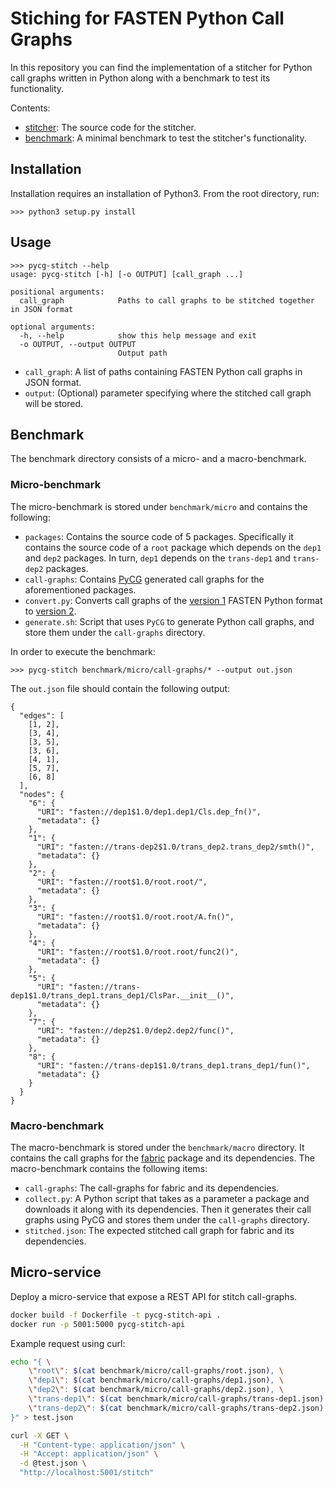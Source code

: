 # Stiching for FASTEN Python Call Graphs

In this repository you can find the implementation of a stitcher for Python
call graphs written in Python along with a benchmark to test its functionality.

Contents:
* [stitcher](stitcher): The source code for the stitcher.
* [benchmark](benchmark): A minimal benchmark to test the stitcher's
  functionality.

## Installation

Installation requires an installation of Python3.
From the root directory, run:
```
>>> python3 setup.py install
```

## Usage

```
>>> pycg-stitch --help
usage: pycg-stitch [-h] [-o OUTPUT] [call_graph ...]

positional arguments:
  call_graph            Paths to call graphs to be stitched together in JSON format

optional arguments:
  -h, --help            show this help message and exit
  -o OUTPUT, --output OUTPUT
                        Output path
```

* `call_graph`: A list of paths containing FASTEN Python call graphs in JSON
  format.
* `output`: (Optional) parameter specifying where the stitched call graph will
  be stored.


## Benchmark

The benchmark directory consists of a micro- and a macro-benchmark.

### Micro-benchmark

The micro-benchmark is stored under `benchmark/micro` and contains the
following:

* `packages`: Contains the source code of 5 packages. Specifically it contains
  the source code of a `root` package which depends on the `dep1` and `dep2`
  packages. In turn, `dep1` depends on the `trans-dep1` and `trans-dep2`
  packages.
* `call-graphs`: Contains [PyCG](https://github.com/vitsalis/pycg) generated
  call graphs for the aforementioned packages.
* `convert.py`: Converts call graphs of the [version
  1](https://github.com/fasten-project/fasten/wiki/Revision-Call-Graph-format#version-1-1)
  FASTEN Python format to [version
  2](https://github.com/fasten-project/fasten/wiki/Revision-Call-Graph-format#version-2-1).
* `generate.sh`: Script that uses `PyCG` to generate Python call graphs, and
  store them under the `call-graphs` directory.

In order to execute the benchmark:

```
>>> pycg-stitch benchmark/micro/call-graphs/* --output out.json
```

The `out.json` file should contain the following output:

```
{
  "edges": [
    [1, 2],
    [3, 4],
    [3, 5],
    [3, 6],
    [4, 1],
    [5, 7],
    [6, 8]
  ],
  "nodes": {
    "6": {
      "URI": "fasten://dep1$1.0/dep1.dep1/Cls.dep_fn()",
      "metadata": {}
    },
    "1": {
      "URI": "fasten://trans-dep2$1.0/trans_dep2.trans_dep2/smth()",
      "metadata": {}
    },
    "2": {
      "URI": "fasten://root$1.0/root.root/",
      "metadata": {}
    },
    "3": {
      "URI": "fasten://root$1.0/root.root/A.fn()",
      "metadata": {}
    },
    "4": {
      "URI": "fasten://root$1.0/root.root/func2()",
      "metadata": {}
    },
    "5": {
      "URI": "fasten://trans-dep1$1.0/trans_dep1.trans_dep1/ClsPar.__init__()",
      "metadata": {}
    },
    "7": {
      "URI": "fasten://dep2$1.0/dep2.dep2/func()",
      "metadata": {}
    },
    "8": {
      "URI": "fasten://trans-dep1$1.0/trans_dep1.trans_dep1/fun()",
      "metadata": {}
    }
  }
}
```

### Macro-benchmark

The macro-benchmark is stored under the `benchmark/macro` directory. It contains
the call graphs for the [fabric](https://github.com/fabric/fabric) package and
its dependencies. The macro-benchmark contains the following items:

* `call-graphs`: The call-graphs for fabric and its dependencies.
* `collect.py`: A Python script that takes as a parameter a package and
  downloads it along with its dependencies. Then it generates their call graphs
  using PyCG and stores them under the `call-graphs` directory.
* `stitched.json`: The expected stitched call graph for fabric and its
  dependencies.

## Micro-service

Deploy a micro-service that expose a REST API for stitch call-graphs.

```bash
docker build -f Dockerfile -t pycg-stitch-api .
docker run -p 5001:5000 pycg-stitch-api
```

Example request using curl:

```bash
echo "{ \
    \"root\": $(cat benchmark/micro/call-graphs/root.json), \
    \"dep1\": $(cat benchmark/micro/call-graphs/dep1.json), \
    \"dep2\": $(cat benchmark/micro/call-graphs/dep2.json), \
    \"trans-dep1\": $(cat benchmark/micro/call-graphs/trans-dep1.json), \
    \"trans-dep2\": $(cat benchmark/micro/call-graphs/trans-dep2.json) \
}" > test.json

curl -X GET \
  -H "Content-type: application/json" \
  -H "Accept: application/json" \
  -d @test.json \
  "http://localhost:5001/stitch"
```
